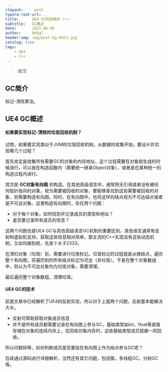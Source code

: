 ```yaml
---
clayout:     post
typora-root-url: ..
title:      UE4 GC机制解析（一）
subtitle:   GC概述
date:       2021-06-08
author:     bbkgl
header-img: img/post-bg-0023.jpg
catalog: true
tags:
    - UE4
    - C++
---
```


> 难顶

## GC简介

标记-清除算法。

## UE4 GC概述

#### 如果要实现标记-清除的垃圾回收机制？

试想，如果要实现类似于JVM的垃圾回收机制，从数据的收集开始，要设计并实现哪几个过程？

首先肯定是收集所有需要GC的对象的内存地址，这个过程需要在对象刚生成的时候进行，可以放在构造函数内（需要统一继承Object对象），或者是在某种统一的构造过程内进行。

其次是 **GC对象有向图** 的构造。在其他高级语言中，通常把无引用或者没有被任何指针指向的对象，视为需要被回收的对象，要能够查找到这些需要被回收的对象，则需要构造有向图。同时，在有向图中，也将这样的结点视为不可达结点或者是不可达对象。这里构造有向图时，存在两个问题：

- 对于每个对象，如何找到并记录成员的类型和地址？
- 是否要记录所有成员的信息？

这两个问题也是UE4 GC与其他高级语言GC机制的重要区别，其他语言通常有反射和虚拟机支持，获取这些信息相对简单，那主流的C++实现没有这些动态机制，又如何做到呢，先卖个关子2333。

在清扫对象（垃圾）前，需要进行垃圾标记。垃圾标记的过程就是从根结点，遍历整个有向图，将遍历到的所有结点标记为可达（非垃圾）。于是在整个对象数组中，则认为不可达对象均为垃圾对象，需要清理。

最后遍历整个对象数组，清理垃圾。

#### UE4 GC的技术

前面文章中已经解析了UE4的反射实现，所以对于上面两个问题，反射基本能解决大半。

- 反射可帮助获取对象成员信息
- 并不是所有成员都需要记录在有向图上参与GC，基础类型如int，float等直接存储在对象的连续内存上，在回收对象内存时，这些基础类型成员就被一同回收。

所以问题转移，如何判断成员是否要挂在有向图上作为结点参与GC呢？

后续通过源码进行详细解析，当然还有其它问题，包括簇，多线程GC，分帧GC等。
